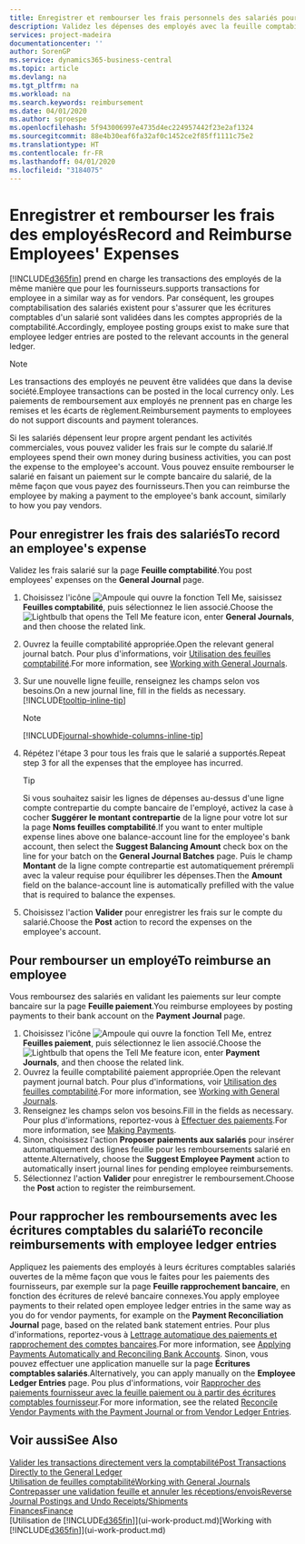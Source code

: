 ```yaml
---
title: Enregistrer et rembourser les frais personnels des salariés pour les activités commerciales | Microsoft Docs
description: Validez les dépenses des employés avec la feuille comptabilité sur le compte de l'employé et validez par la suite un paiement sur le compte bancaire de l'employé pour rembourser les frais liés à l'entreprise.
services: project-madeira
documentationcenter: ''
author: SorenGP
ms.service: dynamics365-business-central
ms.topic: article
ms.devlang: na
ms.tgt_pltfrm: na
ms.workload: na
ms.search.keywords: reimbursement
ms.date: 04/01/2020
ms.author: sgroespe
ms.openlocfilehash: 5f943006997e4735d4ec224957442f23e2af1324
ms.sourcegitcommit: 88e4b30eaf6fa32af0c1452ce2f85ff1111c75e2
ms.translationtype: HT
ms.contentlocale: fr-FR
ms.lasthandoff: 04/01/2020
ms.locfileid: "3184075"
---
```

# <a name="record-and-reimburse-employees-expenses"></a><span data-ttu-id="312c2-103">Enregistrer et rembourser les frais des employés</span><span class="sxs-lookup"><span data-stu-id="312c2-103">Record and Reimburse Employees' Expenses</span></span>
[!INCLUDE[d365fin](includes/d365fin_md.md)] <span data-ttu-id="312c2-104">prend en charge les transactions des employés de la même manière que pour les fournisseurs.</span><span class="sxs-lookup"><span data-stu-id="312c2-104">supports transactions for employee in a similar way as for vendors.</span></span> <span data-ttu-id="312c2-105">Par conséquent, les groupes comptabilisation des salariés existent pour s'assurer que les écritures comptables d'un salarié sont validées dans les comptes appropriés de la comptabilité.</span><span class="sxs-lookup"><span data-stu-id="312c2-105">Accordingly, employee posting groups exist to make sure that employee ledger entries are posted to the relevant accounts in the general ledger.</span></span>

> [!NOTE]  
> <span data-ttu-id="312c2-106">Les transactions des employés ne peuvent être validées que dans la devise société.</span><span class="sxs-lookup"><span data-stu-id="312c2-106">Employee transactions can be posted in the local currency only.</span></span> <span data-ttu-id="312c2-107">Les paiements de remboursement aux employés ne prennent pas en charge les remises et les écarts de règlement.</span><span class="sxs-lookup"><span data-stu-id="312c2-107">Reimbursement payments to employees do not support discounts and payment tolerances.</span></span>

<span data-ttu-id="312c2-108">Si les salariés dépensent leur propre argent pendant les activités commerciales, vous pouvez valider les frais sur le compte du salarié.</span><span class="sxs-lookup"><span data-stu-id="312c2-108">If employees spend their own money during business activities, you can post the expense to the employee's account.</span></span> <span data-ttu-id="312c2-109">Vous pouvez ensuite rembourser le salarié en faisant un paiement sur le compte bancaire du salarié, de la même façon que vous payez des fournisseurs.</span><span class="sxs-lookup"><span data-stu-id="312c2-109">Then you can reimburse the employee by making a payment to the employee's bank account, similarly to how you pay vendors.</span></span>

## <a name="to-record-an-employees-expense"></a><span data-ttu-id="312c2-110">Pour enregistrer les frais des salariés</span><span class="sxs-lookup"><span data-stu-id="312c2-110">To record an employee's expense</span></span>
<span data-ttu-id="312c2-111">Validez les frais salarié sur la page **Feuille comptabilité**.</span><span class="sxs-lookup"><span data-stu-id="312c2-111">You post employees' expenses on the **General Journal** page.</span></span>
1. <span data-ttu-id="312c2-112">Choisissez l'icône ![Ampoule qui ouvre la fonction Tell Me](media/ui-search/search_small.png "Dites-moi ce que vous voulez faire"), saisissez **Feuilles comptabilité**, puis sélectionnez le lien associé.</span><span class="sxs-lookup"><span data-stu-id="312c2-112">Choose the ![Lightbulb that opens the Tell Me feature](media/ui-search/search_small.png "Tell me what you want to do") icon, enter **General Journals**, and then choose the related link.</span></span>
2. <span data-ttu-id="312c2-113">Ouvrez la feuille comptabilité appropriée.</span><span class="sxs-lookup"><span data-stu-id="312c2-113">Open the relevant general journal batch.</span></span> <span data-ttu-id="312c2-114">Pour plus d'informations, voir [Utilisation des feuilles comptabilité](ui-work-general-journals.md).</span><span class="sxs-lookup"><span data-stu-id="312c2-114">For more information, see [Working with General Journals](ui-work-general-journals.md).</span></span>
3. <span data-ttu-id="312c2-115">Sur une nouvelle ligne feuille, renseignez les champs selon vos besoins.</span><span class="sxs-lookup"><span data-stu-id="312c2-115">On a new journal line, fill in the fields as necessary.</span></span> [!INCLUDE[tooltip-inline-tip](includes/tooltip-inline-tip_md.md)]    

    > [!NOTE]
    > [!INCLUDE[journal-showhide-columns-inline-tip](includes/journal-showhide-columns-inline-tip.md)]
4. <span data-ttu-id="312c2-116">Répétez l'étape 3 pour tous les frais que le salarié a supportés.</span><span class="sxs-lookup"><span data-stu-id="312c2-116">Repeat step 3 for all the expenses that the employee has incurred.</span></span>

    > [!TIP]  
    > <span data-ttu-id="312c2-117">Si vous souhaitez saisir les lignes de dépenses au-dessus d'une ligne compte contrepartie du compte bancaire de l'employé, activez la case à cocher **Suggérer le montant contrepartie** de la ligne pour votre lot sur la page **Noms feuilles comptabilité**.</span><span class="sxs-lookup"><span data-stu-id="312c2-117">If you want to enter multiple expense lines above one balance-account line for the employee's bank account, then select the **Suggest Balancing Amount** check box on the line for your batch on the **General Journal Batches** page.</span></span> <span data-ttu-id="312c2-118">Puis le champ **Montant** de la ligne compte contrepartie est automatiquement prérempli avec la valeur requise pour équilibrer les dépenses.</span><span class="sxs-lookup"><span data-stu-id="312c2-118">Then the **Amount** field on the balance-account line is automatically prefilled with the value that is required to balance the expenses.</span></span>
5. <span data-ttu-id="312c2-119">Choisissez l'action **Valider** pour enregistrer les frais sur le compte du salarié.</span><span class="sxs-lookup"><span data-stu-id="312c2-119">Choose the **Post** action to record the expenses on the employee's account.</span></span>

## <a name="to-reimburse-an-employee"></a><span data-ttu-id="312c2-120">Pour rembourser un employé</span><span class="sxs-lookup"><span data-stu-id="312c2-120">To reimburse an employee</span></span>
<span data-ttu-id="312c2-121">Vous remboursez des salariés en validant les paiements sur leur compte bancaire sur la page **Feuille paiement**.</span><span class="sxs-lookup"><span data-stu-id="312c2-121">You reimburse employees by posting payments to their bank account on the **Payment Journal** page.</span></span>
1. <span data-ttu-id="312c2-122">Choisissez l'icône ![Ampoule qui ouvre la fonction Tell Me](media/ui-search/search_small.png "Dites-moi ce que vous voulez faire"), entrez **Feuilles paiement**, puis sélectionnez le lien associé.</span><span class="sxs-lookup"><span data-stu-id="312c2-122">Choose the ![Lightbulb that opens the Tell Me feature](media/ui-search/search_small.png "Tell me what you want to do") icon, enter **Payment Journals**, and then choose the related link.</span></span>
2. <span data-ttu-id="312c2-123">Ouvrez la feuille comptabilité paiement appropriée.</span><span class="sxs-lookup"><span data-stu-id="312c2-123">Open the relevant payment journal batch.</span></span> <span data-ttu-id="312c2-124">Pour plus d'informations, voir [Utilisation des feuilles comptabilité](ui-work-general-journals.md).</span><span class="sxs-lookup"><span data-stu-id="312c2-124">For more information, see [Working with General Journals](ui-work-general-journals.md).</span></span>
3. <span data-ttu-id="312c2-125">Renseignez les champs selon vos besoins.</span><span class="sxs-lookup"><span data-stu-id="312c2-125">Fill in the fields as necessary.</span></span> <span data-ttu-id="312c2-126">Pour plus d'informations, reportez-vous à [Effectuer des paiements](payables-make-payments.md).</span><span class="sxs-lookup"><span data-stu-id="312c2-126">For more information, see [Making Payments](payables-make-payments.md).</span></span>
4. <span data-ttu-id="312c2-127">Sinon, choisissez l'action **Proposer paiements aux salariés** pour insérer automatiquement des lignes feuille pour les remboursements salarié en attente.</span><span class="sxs-lookup"><span data-stu-id="312c2-127">Alternatively, choose the **Suggest Employee Payment** action to automatically insert journal lines for pending employee reimbursements.</span></span>
5. <span data-ttu-id="312c2-128">Sélectionnez l'action **Valider** pour enregistrer le remboursement.</span><span class="sxs-lookup"><span data-stu-id="312c2-128">Choose the **Post** action to register the reimbursement.</span></span>  

## <a name="to-reconcile-reimbursements-with-employee-ledger-entries"></a><span data-ttu-id="312c2-129">Pour rapprocher les remboursements avec les écritures comptables du salarié</span><span class="sxs-lookup"><span data-stu-id="312c2-129">To reconcile reimbursements with employee ledger entries</span></span>
<span data-ttu-id="312c2-130">Appliquez les paiements des employés à leurs écritures comptables salariés ouvertes de la même façon que vous le faites pour les paiements des fournisseurs, par exemple sur la page **Feuille rapprochement bancaire**, en fonction des écritures de relevé bancaire connexes.</span><span class="sxs-lookup"><span data-stu-id="312c2-130">You apply employee payments to their related open employee ledger entries in the same way as you do for vendor payments, for example on the **Payment Reconciliation Journal** page, based on the related bank statement entries.</span></span> <span data-ttu-id="312c2-131">Pour plus d'informations, reportez-vous à [Lettrage automatique des paiements et rapprochement des comptes bancaires](receivables-apply-payments-auto-reconcile-bank-accounts.md).</span><span class="sxs-lookup"><span data-stu-id="312c2-131">For more information, see [Applying Payments Automatically and Reconciling Bank Accounts](receivables-apply-payments-auto-reconcile-bank-accounts.md).</span></span> <span data-ttu-id="312c2-132">Sinon, vous pouvez effectuer une application manuelle sur la page **Écritures comptables salariés**.</span><span class="sxs-lookup"><span data-stu-id="312c2-132">Alternatively, you can apply manually on the **Employee Ledger Entries** page.</span></span> <span data-ttu-id="312c2-133">Pou plus d'informations, voir [Rapprocher des paiements fournisseur avec la feuille paiement ou à partir des écritures comptables fournisseur](payables-how-apply-purchase-transactions-manually.md).</span><span class="sxs-lookup"><span data-stu-id="312c2-133">For more information, see the related [Reconcile Vendor Payments with the Payment Journal or from Vendor Ledger Entries](payables-how-apply-purchase-transactions-manually.md).</span></span>  

## <a name="see-also"></a><span data-ttu-id="312c2-134">Voir aussi</span><span class="sxs-lookup"><span data-stu-id="312c2-134">See Also</span></span>
[<span data-ttu-id="312c2-135">Valider les transactions directement vers la comptabilité</span><span class="sxs-lookup"><span data-stu-id="312c2-135">Post Transactions Directly to the General Ledger</span></span>](finance-how-post-transactions-directly.md)  
[<span data-ttu-id="312c2-136">Utilisation de feuilles comptabilité</span><span class="sxs-lookup"><span data-stu-id="312c2-136">Working with General Journals</span></span>](ui-work-general-journals.md)  
[<span data-ttu-id="312c2-137">Contrepasser une validation feuille et annuler les réceptions/envois</span><span class="sxs-lookup"><span data-stu-id="312c2-137">Reverse Journal Postings and Undo Receipts/Shipments</span></span>](finance-how-reverse-journal-posting.md)  
[<span data-ttu-id="312c2-138">Finances</span><span class="sxs-lookup"><span data-stu-id="312c2-138">Finance</span></span>](finance.md)  
<span data-ttu-id="312c2-139">[Utilisation de [!INCLUDE[d365fin](includes/d365fin_md.md)]](ui-work-product.md)</span><span class="sxs-lookup"><span data-stu-id="312c2-139">[Working with [!INCLUDE[d365fin](includes/d365fin_md.md)]](ui-work-product.md)</span></span>  
